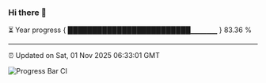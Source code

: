 ### Hi there 👋

⏳ Year progress { █████████████████████████▁▁▁▁▁ } 83.36 %

---

⏰ Updated on Sat, 01 Nov 2025 06:33:01 GMT

![Progress Bar CI](https://github.com/ZhaoGui/ZhaoGui/workflows/Progress%20Bar%20CI/badge.svg)
